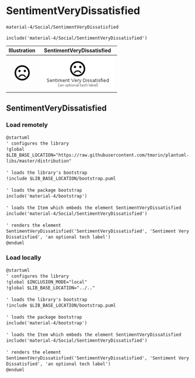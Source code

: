 # SentimentVeryDissatisfied


```text
material-4/Social/SentimentVeryDissatisfied
```

```text
include('material-4/Social/SentimentVeryDissatisfied')
```



| Illustration | SentimentVeryDissatisfied |
| :---: | :---: |
| ![illustration for Illustration](../../material-4/Social/SentimentVeryDissatisfied.png) | ![illustration for SentimentVeryDissatisfied](../../material-4/Social/SentimentVeryDissatisfied.Local.png) |




## SentimentVeryDissatisfied

### Load remotely
```plantuml
@startuml
' configures the library
!global $LIB_BASE_LOCATION="https://raw.githubusercontent.com/tmorin/plantuml-libs/master/distribution"

' loads the library's bootstrap
!include $LIB_BASE_LOCATION/bootstrap.puml

' loads the package bootstrap
include('material-4/bootstrap')

' loads the Item which embeds the element SentimentVeryDissatisfied
include('material-4/Social/SentimentVeryDissatisfied')

' renders the element
SentimentVeryDissatisfied('SentimentVeryDissatisfied', 'Sentiment Very Dissatisfied', 'an optional tech label')
@enduml
```

### Load locally
```plantuml
@startuml
' configures the library
!global $INCLUSION_MODE="local"
!global $LIB_BASE_LOCATION="../.."

' loads the library's bootstrap
!include $LIB_BASE_LOCATION/bootstrap.puml

' loads the package bootstrap
include('material-4/bootstrap')

' loads the Item which embeds the element SentimentVeryDissatisfied
include('material-4/Social/SentimentVeryDissatisfied')

' renders the element
SentimentVeryDissatisfied('SentimentVeryDissatisfied', 'Sentiment Very Dissatisfied', 'an optional tech label')
@enduml
```

